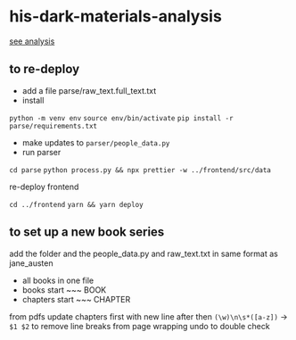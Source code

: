 # his-dark-materials-analysis

[see analysis](https://tracykm.github.io/his-dark-materials-analysis/)

## to re-deploy

- add a file parse/raw_text.full_text.txt
- install

`python -m venv env`
`source env/bin/activate`
`pip install -r parse/requirements.txt`

- make updates to `parser/people_data.py`
- run parser

`cd parse`
`python process.py && npx prettier -w ../frontend/src/data`

re-deploy frontend

`cd ../frontend`
`yarn && yarn deploy`

## to set up a new book series

add the folder and the people_data.py and raw_text.txt in same format as jane_austen

- all books in one file
- books start ~~~ BOOK
- chapters start ~~~ CHAPTER

from pdfs update chapters first with new line after
then `(\w)\n\s*([a-z])` -> `$1 $2` to remove line breaks from page wrapping
undo to double check
